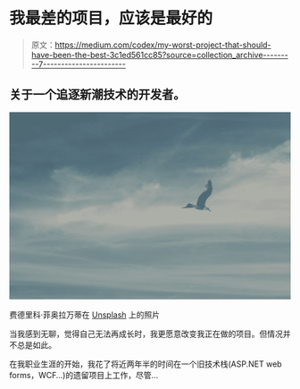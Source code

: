 # 我最差的项目，应该是最好的

> 原文：<https://medium.com/codex/my-worst-project-that-should-have-been-the-best-3c1ed561cc85?source=collection_archive---------7----------------------->

## 关于一个追逐新潮技术的开发者。

![](img/224aaf8a9b2fd889793baf3dafb7a4ae.png)

费德里科·菲奥拉万蒂在 [Unsplash](https://unsplash.com?utm_source=medium&utm_medium=referral) 上的照片

当我感到无聊，觉得自己无法再成长时，我更愿意改变我正在做的项目。但情况并不总是如此。

在我职业生涯的开始，我花了将近两年半的时间在一个旧技术栈(ASP.NET web forms，WCF…)的遗留项目上工作，尽管…